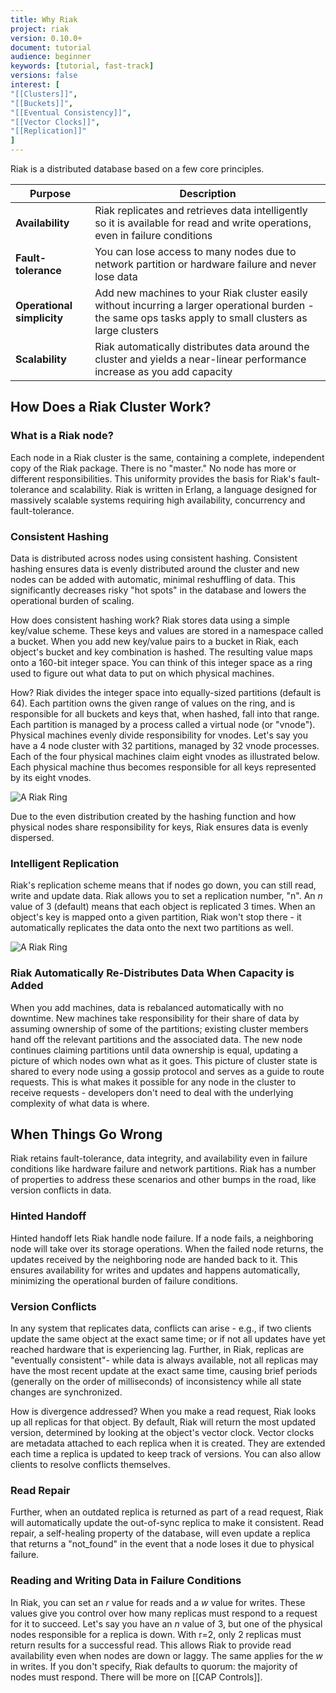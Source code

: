```yaml
---
title: Why Riak
project: riak
version: 0.10.0+
document: tutorial
audience: beginner
keywords: [tutorial, fast-track]
versions: false
interest: [
"[[Clusters]]",
"[[Buckets]]",
"[[Eventual Consistency]]",
"[[Vector Clocks]]",
"[[Replication]]"
]
---
```


Riak is a distributed database based on a few core principles.

Purpose | Description
-------|-------
**Availability** | Riak replicates and retrieves data intelligently so it is available for read and write operations, even in failure conditions
**Fault-tolerance** | You can lose access to many nodes due to network partition or hardware failure and never lose data
**Operational simplicity** | Add new machines to your Riak cluster easily without incurring a larger operational burden - the same ops tasks apply to small clusters as large clusters
**Scalability** | Riak automatically distributes data around the cluster and yields a near-linear performance increase as you add capacity


## How Does a Riak Cluster Work?

### What is a Riak node?

Each node in a Riak cluster is the same, containing a complete, independent copy of the Riak package. There is no "master." No node has more or different responsibilities. This uniformity provides the basis for Riak's fault-tolerance and scalability. Riak is written in Erlang, a language designed for massively scalable systems requiring high availability, concurrency and fault-tolerance. 
 
### Consistent Hashing

Data is distributed across nodes using consistent hashing. Consistent hashing ensures data is evenly distributed around the cluster and new nodes can be added with automatic, minimal reshuffling of data. This significantly decreases risky "hot spots" in the database and lowers the operational burden of scaling.

How does consistent hashing work? Riak stores data using a simple key/value scheme. These keys and values are stored in a namespace called a bucket. When you add new key/value pairs to a bucket in Riak, each object's bucket and key combination is hashed. The resulting value maps onto a 160-bit integer space. You can think of this integer space as a ring used to figure out what data to put on which physical machines. 

How? Riak divides the integer space into equally-sized partitions (default is 64). Each partition owns the given range of values on the ring, and is responsible for all buckets and keys that, when hashed, fall into that range. Each partition is managed by a process called a virtual node (or "vnode"). Physical machines evenly divide responsibility for vnodes. Let's say you have a 4 node cluster with 32 partitions, managed by 32 vnode processes. Each of the four physical machines claim eight vnodes as illustrated below. Each physical machine thus becomes responsible for all keys represented by its eight vnodes. 

![A Riak Ring](/images/riak-ring.png)

Due to the even distribution created by the hashing function and how physical nodes share responsibility for keys, Riak ensures data is evenly dispersed.   

### Intelligent Replication

Riak's replication scheme means that if nodes go down, you can still read, write and update data. Riak allows you to set a replication number, "n". An _n_ value of 3 (default) means that each object is replicated 3 times. When an object's key is mapped onto a given partition, Riak won't stop there - it automatically replicates the data onto the next two partitions as well.

![A Riak Ring](/images/riak-data-distribution.png)

### Riak Automatically Re-Distributes Data When Capacity is Added

When you add machines, data is rebalanced automatically with no downtime. New machines take responsibility for their share of data by assuming ownership of some of the partitions; existing cluster members hand off the relevant partitions and the associated data. The new node continues claiming partitions until data ownership is equal, updating a picture of which nodes own what as it goes. This picture of cluster state is shared to every node using a gossip protocol and serves as a guide to route requests. This is what makes it possible for any node in the cluster to receive requests - developers don't need to deal with the underlying complexity of what data is where.  

## When Things Go Wrong

Riak retains fault-tolerance, data integrity, and availability even in failure conditions like hardware failure and network partitions. Riak has a number of properties to address these scenarios and other bumps in the road, like version conflicts in data. 

### Hinted Handoff

Hinted handoff lets Riak handle node failure. If a node fails, a neighboring node will take over its storage operations. When the failed node returns, the updates received by the neighboring node are handed back to it. This ensures availability for writes and updates and happens automatically, minimizing the operational burden of failure conditions.

### Version Conflicts

In any system that replicates data, conflicts can arise - e.g., if two clients update the same object at the exact same time; or if not all updates have yet reached hardware that is experiencing lag. Further, in Riak, replicas are "eventually consistent"-  while data is always available, not all replicas may have the most recent update at the exact same time, causing brief periods (generally on the order of milliseconds) of inconsistency while all state changes are synchronized. 

How is divergence addressed? When you make a read request, Riak looks up all replicas for that object. By default, Riak will return the most updated version, determined by looking at the object's vector clock. Vector clocks are metadata attached to each replica when it is created. They are extended each time a replica is updated to keep track of versions. You can also allow clients to resolve conflicts themselves.

### Read Repair
Further, when an outdated replica is returned as part of a read request, Riak will automatically update the out-of-sync replica to make it consistent. Read repair, a self-healing property of the database, will even update a replica that returns a "not_found" in the event that a node loses it due to physical failure.

### Reading and Writing Data in Failure Conditions
In Riak, you can set an _r_ value for reads and a _w_ value for writes. These values give you control over how many replicas must respond to a request for it to succeed. Let's say you have an _n_ value of 3, but one of the physical nodes responsible for a replica is down. With r=2, only 2 replicas must return results for a successful read. This allows Riak to provide read availability even when nodes are down or laggy. The same applies for the _w_ in writes. If you don't specify, Riak defaults to quorum: the majority of nodes must respond. There will be more on [[CAP Controls]].
